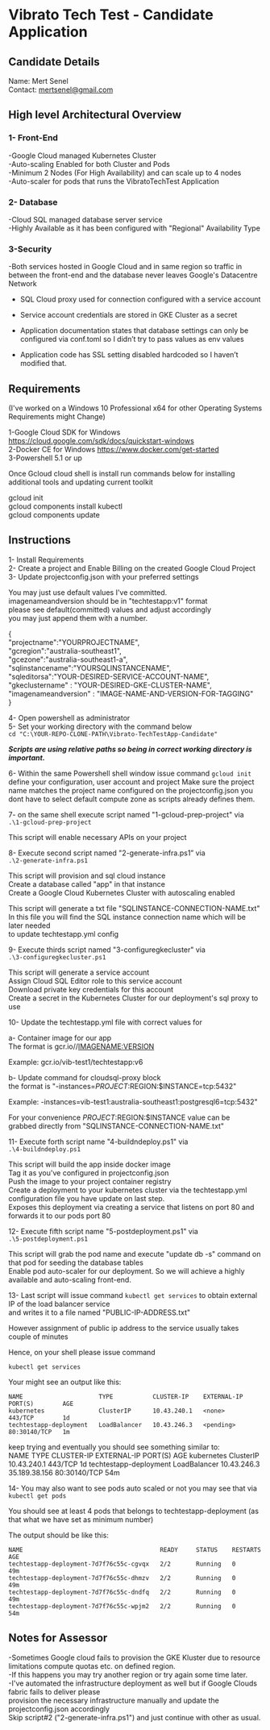 # Vibrato Tech Test - Candidate Application

## Candidate Details
Name: Mert Senel <br/>
Contact: mertsenel@gmail.com <br/>

## High level Architectural Overview

### 1- Front-End  <br/>
-Google Cloud managed Kubernetes Cluster <br/>
-Auto-scaling Enabled for both Cluster and Pods  <br/>
-Minimum 2 Nodes (For High Availability) and can scale up to 4 nodes <br/>
-Auto-scaler for pods that runs the VibratoTechTest Application <br/>
	
### 2- Database <br/>
-Cloud SQL managed database server service <br/>
-Highly Available as it has been configured with "Regional" Availability Type <br/>

### 3-Security<br/>
-Both services hosted in Google Cloud and in same region so traffic in between the front-end and the database never leaves Google's Datacentre Network <br/>
- SQL Cloud proxy used for connection configured with a service account <br/>
- Service account credentials are stored in GKE Cluster as a secret <br/>
	
- Application documentation states that database settings can only be configured via conf.toml so I didn’t try to pass values as env values  <br/>
- Application code has SSL setting disabled hardcoded so I haven’t modified that. <br/>
	
## Requirements
(I've worked on a Windows 10 Professional x64 for other Operating Systems Requirements might Change) <br/>

1-Google Cloud SDK for Windows https://cloud.google.com/sdk/docs/quickstart-windows  <br/>
2-Docker CE for Windows https://www.docker.com/get-started  <br/>
3-Powershell 5.1 or up <br/>

Once Gcloud cloud shell is install run commands below for installing additional tools and updating current toolkit <br/>

gcloud init <br/>
gcloud components install kubectl <br/>
gcloud components update <br/>



## Instructions
1- Install Requirements <br/>
2- Create a project and Enable Billing on the created Google Cloud Project  <br/>
3- Update projectconfig.json with your preferred settings  <br/>

You may just use default values I've committed.  <br/>
imagenameandversion should be in "techtestapp:v1" format <br/>
please see default(committed) values and adjust accordingly  <br/>
you may just append them with a number.  <br/>

{<br/>
"projectname":"YOURPROJECTNAME",  <br/>
"gcregion":"australia-southeast1", <br/>
"gcezone":"australia-southeast1-a", <br/>
"sqlinstancename":"YOURSQLINSTANCENAME", <br/>
"sqleditorsa":"YOUR-DESIRED-SERVICE-ACCOUNT-NAME", <br/>
"gkeclustername" : "YOUR-DESIRED-GKE-CLUSTER-NAME", <br/>
"imagenameandversion" : "IMAGE-NAME-AND-VERSION-FOR-TAGGING"  <br/>
}<br/>


4- Open powershell as administrator  <br/>
5- Set your working directory with the command below <br/>
`cd "C:\YOUR-REPO-CLONE-PATH\Vibrato-TechTestApp-Candidate"` 

***Scripts are using relative paths so being in correct working directory is important.***

6-  Within the same Powershell shell window issue command `gcloud init` 
	define your configuration, user account and project
	Make sure the project name matches the project name configured on the projectconfig.json
	you dont have to select default compute zone as scripts already defines them. 
	
7- on the same shell execute script named "1-gcloud-prep-project" via <br/>
`.\1-gcloud-prep-project`  <br/>

This script will enable necessary APIs on your project <br/>

8- Execute second script named "2-generate-infra.ps1” via <br/>
`.\2-generate-infra.ps1` <br/>
		
This script will provision and sql cloud instance <br/>
Create a database called "app" in that instance <br/>
Create a Google Cloud Kubernetes Cluster with autoscaling enabled  <br/>
	
This script will generate a txt file "SQLINSTANCE-CONNECTION-NAME.txt"  <br/>
In this file you will find the SQL instance connection name which will be later needed  <br/>
to update techtestapp.yml config   <br/>
	
9-  Execute thirds script named "3-configuregkecluster"  via <br/>
`.\3-configuregkecluster.ps1`<br/>
		
This script will generate a service account <br/>
Assign Cloud SQL Editor role to this service account <br/>
Download private key credentials for this account  <br/>
Create a secret in the Kubernetes Cluster for our deployment's sql proxy to use <br/>

10- Update the techtestapp.yml file with correct values for <br/>

a- Container image for our app   <br/>
The format is gcr.io/<YOUR-PROJECT-ID>/<IMAGENAME:VERSION>  <br/>

Example: gcr.io/vib-test1/techtestapp:v6 <br/>

b- Update command for cloudsql-proxy block <br/>
the format is "-instances=$PROJECT:$REGION:$INSTANCE=tcp:5432" <br/>
	
Example: -instances=vib-test1:australia-southeast1:postgresql6=tcp:5432" <br/>

For your convenience $PROJECT:$REGION:$INSTANCE value can be <br/>
grabbed directly from "SQLINSTANCE-CONNECTION-NAME.txt" 
	
11- Execute forth script name "4-buildndeploy.ps1" via  <br/>
`.\4-buildndeploy.ps1` <br/>
	
This script will build the app inside docker image  <br/>
Tag it as you've configured in projectconfig.json <br/>
Push the image to your project container registry <br/>
Create a deployment to your kubernetes cluster via the techtestapp.yml configuration file you have update on last step. <br/>
Exposes this deployment via creating a service that listens on port 80 and forwards it to our pods port 80 <br/>
	
12- Execute fifth script name "5-postdeployment.ps1" via <br/>
`.\5-postdeployment.ps1` <br/>
	
This script will grab the pod name and execute "update db -s" command on that pod for seeding the database tables <br/>
Enable pod auto-scaler for our deployment. So we will achieve a highly available and auto-scaling front-end.  <br/>
	
	
13- Last script will issue command `kubectl get services` to obtain external IP of the load balancer service <br/>
and writes it to a file named "PUBLIC-IP-ADDRESS.txt"  <br/>
	
However assignment of public ip address to the service usually takes couple of minutes <br/>
	
Hence, on your shell please issue command <br/>
	
`kubectl get services`  <br/>
	
Your might see an output like this:  <br/>
	
	NAME                     TYPE           CLUSTER-IP    EXTERNAL-IP   PORT(S)        AGE 
	kubernetes               ClusterIP      10.43.240.1   <none>        443/TCP        1d 
	techtestapp-deployment   LoadBalancer   10.43.246.3   <pending>     80:30140/TCP   1m 
	
keep trying and eventually you should see something similar to:  <br/>
	NAME                     TYPE           CLUSTER-IP    EXTERNAL-IP     PORT(S)        AGE 
	kubernetes               ClusterIP      10.43.240.1   <none>          443/TCP        1d 
	techtestapp-deployment   LoadBalancer   10.43.246.3   35.189.38.156   80:30140/TCP   54m 
	
	
14- You may also want to see pods auto scaled or not  you may see that via  <br/>
`kubectl get pods`  <br/>
	
You should see at least 4 pods that belongs to techtestapp-deployment (as that what we have set as minimum number) <br/>
	
The output should be like this:  <br/>
	
	NAME                                      READY     STATUS    RESTARTS   AGE 
	techtestapp-deployment-7d7f76c55c-cgvqx   2/2       Running   0          49m 
	techtestapp-deployment-7d7f76c55c-dhmzv   2/2       Running   0          49m 
	techtestapp-deployment-7d7f76c55c-dndfq   2/2       Running   0          49m 
	techtestapp-deployment-7d7f76c55c-wpjm2   2/2       Running   0          54m 
	
	
	

## Notes for Assessor
-Sometimes Google cloud fails to provision the GKE Kluster due to resource limitations compute quotas etc. on defined region. <br/> 
-If this happens you may try another region or try again some time later. <br/>
-I've automated the infrastructure deployment as well but if Google Clouds fabric fails to deliver please <br/>
provision the necessary infrastructure manually and update the projectconfig.json accordingly <br/>
Skip script#2 ("2-generate-infra.ps1") and just continue with other as usual.  <br/>
	











